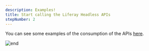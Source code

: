 ```yaml
---
description: Examples!
title: Start calling the Liferay Headless APIs 
stepNumber: 2
---
```


You can see some examples of the consumption of the APIs [here](/docs/general/examples.html).

![end](/images/end.gif)